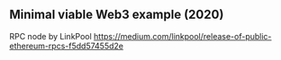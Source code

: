 ## Minimal viable Web3 example (2020)

RPC node by LinkPool https://medium.com/linkpool/release-of-public-ethereum-rpcs-f5dd57455d2e
